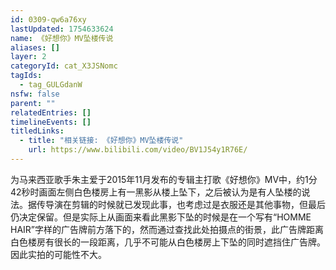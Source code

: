```yaml
---
id: 0309-qw6a76xy
lastUpdated: 1754633624
name: 《好想你》MV坠楼传说
aliases: []
layer: 2
categoryId: cat_X3JSNomc
tagIds:
  - tag_GULGdanW
nsfw: false
parent: ""
relatedEntries: []
timelineEvents: []
titledLinks:
  - title: "相关链接: 《好想你》MV坠楼传说"
    url: https://www.bilibili.com/video/BV1J54y1R76E/
---
```


为马来西亚歌手朱主爱于2015年11月发布的专辑主打歌《好想你》MV中，约1分42秒时画面左侧白色楼房上有一黑影从楼上坠下，之后被认为是有人坠楼的说法。据传导演在剪辑的时候就已发现此事，也考虑过是衣服还是其他事物，但最后仍决定保留。但是实际上从画面来看此黑影下坠的时候是在一个写有“HOMME HAIR”字样的广告牌前方落下的，然而通过查找此处拍摄点的街景，此广告牌距离白色楼房有很长的一段距离，几乎不可能从白色楼房上下坠的同时遮挡住广告牌。因此实拍的可能性不大。